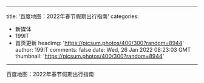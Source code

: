 
---
title: '百度地图：2022年春节假期出行指南'
categories: 
 - 新媒体
 - 199IT
 - 首页更新
headimg: 'https://picsum.photos/400/300?random=8944'
author: 199IT
comments: false
date: Wed, 26 Jan 2022 08:23:03 GMT
thumbnail: 'https://picsum.photos/400/300?random=8944'
---

<div>   
百度地图：2022年春节假期出行指南  
</div>
            